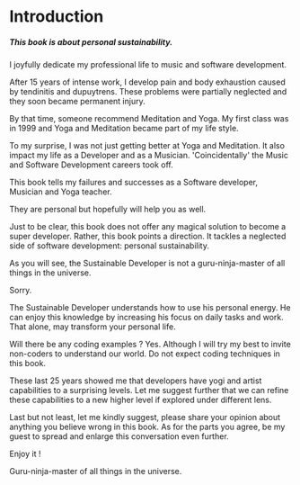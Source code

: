 # Introduction

##### This book is about personal sustainability.  

I joyfully dedicate my professional life to music and software development.

After 15 years of intense work, I develop pain and body exhaustion caused by tendinitis and dupuytrens. These problems were partially neglected and they soon became permanent injury.

By that time, someone recommend Meditation and Yoga. My first class was in 1999 and Yoga and Meditation became part of my life style. 

To my surprise, I was not just getting better at Yoga and Meditation. It also impact my life as a Developer and as a Musician. 'Coincidentally' the Music and Software Development careers took off. 

This book tells my failures and successes as a Software developer, Musician and Yoga teacher.   

They are personal but hopefully will help you as well. 

Just to be clear, this book does not offer any magical solution to become a super developer. Rather, this book points a direction. It tackles a neglected side of software development: personal sustainability. 

As you will see, the Sustainable Developer is not a guru-ninja-master of all things in the universe. 

Sorry. 
 
The Sustainable Developer understands how to use his personal energy. He can enjoy this knowledge by increasing his focus on daily tasks and work. That alone, may transform your personal life.    

Will there be any coding examples ? Yes.  Although I will try my best to invite non-coders to understand our world. Do not expect coding techniques in this book.

These last 25 years showed me that developers have yogi and artist capabilities to a surprising levels. Let me suggest further that we can refine these capabilities to a new higher level if explored under different lens. 

Last but not least, let me kindly suggest,  please share your opinion about anything you believe wrong in this book.  As for the parts you agree, be my guest to spread and enlarge this conversation even further. 

Enjoy it !

Guru-ninja-master of all things in the universe.


 